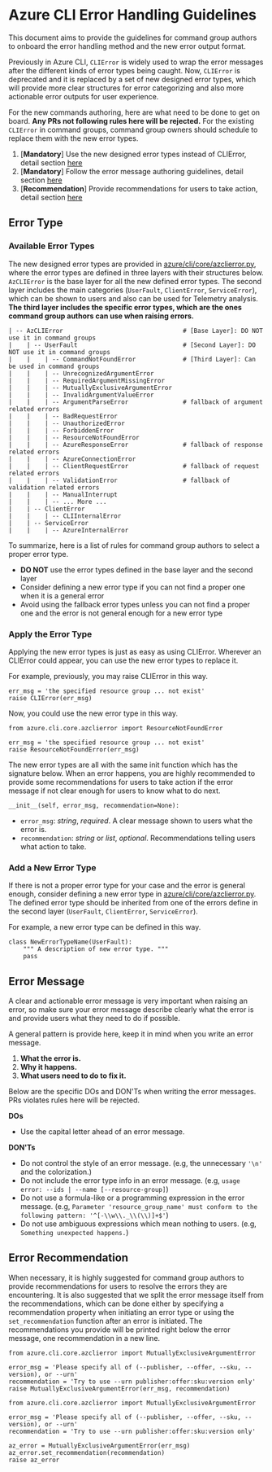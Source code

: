 # Azure CLI Error Handling Guidelines

This document aims to provide the guidelines for command group authors to onboard the error handling method and the new error output format.

Previously in Azure CLI, `CLIError` is widely used to wrap the error messages after the different kinds of error types being caught. Now, `CLIError` is deprecated and it is replaced by a set of new designed error types, which will provide more clear structures for error categorizing and also more actionable error outputs for user experience.

For the new commands authoring, here are what need to be done to get on board. __Any PRs not following rules here will be rejected.__ For the existing `CLIError` in command groups, command group owners should schedule to replace them with the new error types.
1. [__Mandatory__] Use the new designed error types instead of CLIError, detail section [here](#Error-Type)
2. [__Mandatory__] Follow the error message authoring guidelines, detail section [here](#Error-Message)
3. [__Recommendation__] Provide recommendations for users to take action, detail section [here](#Error-Recommendation)


## Error Type

### Available Error Types

The new designed error types are provided in [azure/cli/core/azclierror.py](https://github.com/Azure/azure-cli/blob/dev/src/azure-cli-core/azure/cli/core/azclierror.py), where the error types are defined in three layers with their structures below. `AzCLIError` is the base layer for all the new defined error types. The second layer includes the main categories (`UserFault`, `ClientError`, `ServiceError`), which can be shown to users and also can be used for Telemetry analysis. __The third layer includes the specific error types, which are the ones command group authors can use when raising errors.__

```
| -- AzCLIError                                 # [Base Layer]: DO NOT use it in command groups
|    | -- UserFault                             # [Second Layer]: DO NOT use it in command groups
|    |    | -- CommandNotFoundError             # [Third Layer]: Can be used in command groups
|    |    | -- UnrecognizedArgumentError
|    |    | -- RequiredArgumentMissingError
|    |    | -- MutuallyExclusiveArgumentError
|    |    | -- InvalidArgumentValueError
|    |    | -- ArgumentParseError               # fallback of argument related errors
|    |    | -- BadRequestError
|    |    | -- UnauthorizedError
|    |    | -- ForbiddenError
|    |    | -- ResourceNotFoundError
|    |    | -- AzureResponseError               # fallback of response related errors
|    |    | -- AzureConnectionError
|    |    | -- ClientRequestError               # fallback of request related errors
|    |    | -- ValidationError                  # fallback of validation related errors
|    |    | -- ManualInterrupt
|    |    | -- ... More ...
|    | -- ClientError
|    |    | -- CLIInternalError
|    | -- ServiceError
|    |    | -- AzureInternalError
```

To summarize, here is a list of rules for command group authors to select a proper error type.
- __DO NOT__ use the error types defined in the base layer and the second layer
- Consider defining a new error type if you can not find a proper one when it is a general error
- Avoid using the fallback error types unless you can not find a proper one and the error is not general enough for a new error type

### Apply the Error Type

Applying the new error types is just as easy as using CLIError. Wherever an CLIError could appear, you can use the new error types to replace it.

For example, previously, you may raise CLIError in this way.
```
err_msg = 'the specified resource group ... not exist'
raise CLIError(err_msg)
```

Now, you could use the new error type in this way.
```
from azure.cli.core.azclierror import ResourceNotFoundError

err_msg = 'the specified resource group ... not exist'
raise ResourceNotFoundError(err_msg)
```

The new error types are all with the same init function which has the signature below. When an error happens, you are highly recommended to provide some recommendations for users to take action if the error message if not clear enough for users to know what to do next.
```
__init__(self, error_msg, recommendation=None):
```
- `error_msg`: _string_, _required_. A clear message shown to users what the error is.
- `recommendation`: _string_ or _list_, _optional_. Recommendations telling users what action to take.

### Add a New Error Type

If there is not a proper error type for your case and the error is general enough, consider defining a new error type in [azure/cli/core/azclierror.py](https://github.com/Azure/azure-cli/blob/dev/src/azure-cli-core/azure/cli/core/azclierror.py). The defined error type should be inherited from one of the errors define in the second layer (`UserFault`, `ClientError`, `ServiceError`).

For example, a new error type can be defined in this way.
```
class NewErrorTypeName(UserFault):
    """ A description of new error type. """
    pass
```


## Error Message

A clear and actionable error message is very important when raising an error, so make sure your error message describe clearly what the error is and provide users what they need to do if possible.

A general pattern is provide here, keep it in mind when you write an error message.

1. __What the error is.__
2. __Why it happens.__
3. __What users need to do to fix it.__

Below are the specific DOs and DON'Ts when writing the error messages. PRs violates rules here will be rejected.

__DOs__
- Use the capital letter ahead of an error message.

__DON'Ts__
- Do not control the style of an error message. (e.g, the unnecessary `'\n'` and the colorization.)
- Do not include the error type info in an error message. (e.g, `usage error: --ids | --name [--resource-group]`)
- Do not use a formula-like or a programming expression in the error message. (e.g, `Parameter 'resource_group_name' must conform to the following pattern: '^[-\\w\\._\\(\\)]+$'`)
- Do not use ambiguous expressions which mean nothing to users. (e.g, `Something unexpected happens.`)


## Error Recommendation

When necessary, it is highly suggested for command group authors to provide recommendations for users to resolve the errors they are encountering. It is also suggested that we split the error message itself from the recommendations, which can be done either by specifying a recommendation property when initiating an error type or using the `set_recommendation` function after an error is initiated. The recommendations you provide will be printed right below the error message, one recommendation in a new line.


```
from azure.cli.core.azclierror import MutuallyExclusiveArgumentError

error_msg = 'Please specify all of (--publisher, --offer, --sku, --version), or --urn'
recommendation = 'Try to use --urn publisher:offer:sku:version only'
raise MutuallyExclusiveArgumentError(err_msg, recommendation)
```

```
from azure.cli.core.azclierror import MutuallyExclusiveArgumentError

error_msg = 'Please specify all of (--publisher, --offer, --sku, --version), or --urn'
recommendation = 'Try to use --urn publisher:offer:sku:version only'

az_error = MutuallyExclusiveArgumentError(err_msg)
az_error.set_recommendation(recommendation)
raise az_error
```